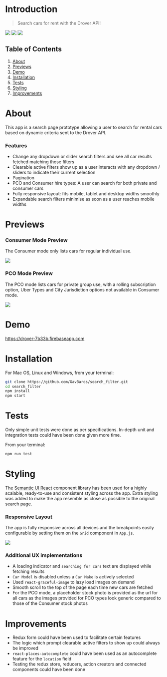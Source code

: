 # Introduction

> Search cars for rent with the Drover API!

![](https://img.shields.io/github/last-commit/GavBaros/search_filter.svg?style=flat)
![](https://img.shields.io/github/repo-size/GavBaros/search_filter.svg?style=flat)
![](https://img.shields.io/david/GavBaros/search_filter.svg?style=flat)

## Table of Contents

1. [About](#about)
1. [Previews](#previews)
1. [Demo](#demo)
1. [Installation](#installation)
1. [Tests](#tests)
1. [Styling](#styling)
1. [Improvements](#improvements)

# About

This app is a search page prototype allowing a user to search for rental cars based on dynamic criteria sent to the Drover API.

### Features

- Change any dropdown or slider search filters and see all car results fetched matching those filters
- Clearable active filters show up as a user interacts with any dropdown / sliders to indicate their current selection
- Pagination
- PCO and Consumer hire types: A user can search for both private and consumer cars
- Fully responsive layout: fits mobile, tablet and desktop widths smoothly
- Expandable search filters minimise as soon as a user reaches mobile widths

# Previews

### Consumer Mode Preview

The Consumer mode only lists cars for regular individual use.

![](consumer.gif)

### PCO Mode Preview

The PCO mode lists cars for private group use, with a rolling subscription option, Uber Types and City Jurisdiction options not available in Consumer mode.

![](pco.gif)

# Demo

https://drover-7b33b.firebaseapp.com

# Installation

For Mac OS, Linux and Windows, from your terminal:

```sh
git clone https://github.com/GavBaros/search_filter.git
cd search_filter
npm install
npm start
```

# Tests

Only simple unit tests were done as per specifications. In-depth unit and integration tests could have been done given more time.

From your terminal:

```sh
npm run test
```

# Styling

[2]: https://github.com/Semantic-Org/Semantic-UI-React

The [Semantic UI React][2] component library has been used for a highly scalable, ready-to-use and consistent styling across the app. Extra styling was added to make the app resemble as close as possible to the original search page.

### Responsive Layout

The app is fully responsive across all devices and the breakpoints easily configurable by setting them on the `Grid` component in `App.js`.

![](responsive.gif)

### Additional UX implementations

- A loading indicator and `searching for cars` text are displayed while fetching results
- `Car Model` is disabled unless a `Car Make` is actively selected
- Used `react-graceful-image` to lazy load images on demand
- Smooth scroll to the top of the page each time new cars are fetched
- For the PCO mode, a placeholder stock photo is provided as the url for all cars as the images provided for PCO types look generic compared to those of the Consumer stock photos

# Improvements

- Redux form could have been used to facilitate certain features
- The logic which prompt clearable active filters to show up could always be improved
- `react-places-autocomplete` could have been used as an autocomplete feature for the `location` field
- Testing the redux store, reducers, action creators and connected components could have been done

